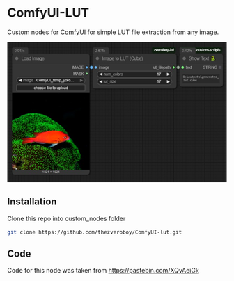 # ComfyUI-LUT

Custom nodes for [ComfyUI](https://github.com/comfyanonymous/ComfyUI) for simple LUT file extraction from any image.

![comfy-csm](https://github.com/thezveroboy/ComfyUI-lut/raw/main/lut-flow.jpg)

## Installation

   Clone this repo into custom_nodes folder
   ```bash
   git clone https://github.com/thezveroboy/ComfyUI-lut.git
   ```

## Code
   Code for this node was taken from https://pastebin.com/XQyAeiGk
